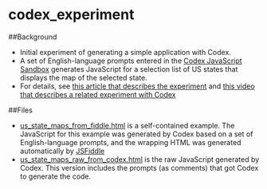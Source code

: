 # codex_experiment

##Background

- Initial experiment of generating a simple application with Codex.
- A set of English-language prompts entered in the [Codex JavaScript Sandbox](https://youtu.be/Zm9B-DvwOgw) generates JavaScript for a selection list of US states that displays the map of the selected state.
- For details, see [this article that describes the experiment](https://markryan-69718.medium.com/a-first-taste-of-codex-71385ee8aaa4) and [this video that describes a related experiment with Codex](https://youtu.be/d9sbsSA8xS4)

##Files

- [us_state_maps_from_fiddle.html](https://github.com/ryanmark1867/codex_experiment/blob/main/us_state_maps_from_fiddle.html) is a self-contained example. The JavaScript for this example was generated by Codex based on a set of English-language prompts, and the wrapping HTML was generated automatically by [JSFiddle](https://jsfiddle.net/)
- [us_state_maps_raw_from_codex.html](https://github.com/ryanmark1867/codex_experiment/blob/main/us_state_maps_raw_from_codex.html) is the raw JavaScript generated by Codex. This version includes the prompts (as comments) that got Codex to generate the code.
